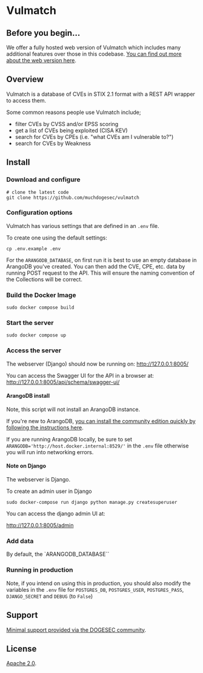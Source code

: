# Vulmatch

## Before you begin...

We offer a fully hosted web version of Vulmatch which includes many additional features over those in this codebase. [You can find out more about the web version here](https://www.vulmatch.com/).

## Overview

Vulmatch is a database of CVEs in STIX 2.1 format with a REST API wrapper to access them.

Some common reasons people use Vulmatch include;

* filter CVEs by CVSS and/or EPSS scoring
* get a list of CVEs being exploited (CISA KEV)
* search for CVEs by CPEs (i.e. "what CVEs am I vulnerable to?")
* search for CVEs by Weakness

## Install

### Download and configure

```shell
# clone the latest code
git clone https://github.com/muchdogesec/vulmatch
```

### Configuration options

Vulmatch has various settings that are defined in an `.env` file.

To create one using the default settings:

```shell
cp .env.example .env
```

For the `ARANGODB_DATABASE`, on first run it is best to use an empty database in ArangoDB you've created. You can then add the CVE, CPE, etc. data by running POST request to the API. This will ensure the naming convention of the Collections will be correct.

### Build the Docker Image

```shell
sudo docker compose build
```

### Start the server

```shell
sudo docker compose up
```

### Access the server

The webserver (Django) should now be running on: http://127.0.0.1:8005/

You can access the Swagger UI for the API in a browser at: http://127.0.0.1:8005/api/schema/swagger-ui/

#### ArangoDB install

Note, this script will not install an ArangoDB instance.

If you're new to ArangoDB, [you can install the community edition quickly by following the instructions here](https://arangodb.com/community-server/).

If you are running ArangoDB locally, be sure to set `ARANGODB='http://host.docker.internal:8529/'` in the `.env` file otherwise you will run into networking errors.

#### Note on Django

The webserver is Django.

To create an admin user in Django

```shell
sudo docker-compose run django python manage.py createsuperuser
```

You can access the django admin UI at:

http://127.0.0.1:8005/admin

### Add data

By default, the `ARANGODB_DATABASE``

### Running in production

Note, if you intend on using this in production, you should also modify the variables in the `.env` file for `POSTGRES_DB`, `POSTGRES_USER`, `POSTGRES_PASS`, `DJANGO_SECRET` and `DEBUG` (to `False`)

## Support

[Minimal support provided via the DOGESEC community](https://community.dogesec.com/).

## License

[Apache 2.0](/LICENSE).